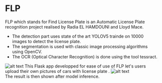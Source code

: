 # FLP
FLP which stands for Find License Plate is an Automatic License Plate recognition project realised by Radia EL HAMDOUNI and Lloyd Mace.

 + The detection part uses state of the art YOLOV5 trainde on 10000 images to detect the license plate.
 + The segmentation is used with classic image processing algorithms using OpenCV.
 + The OCR (Optical Character Recognition) is done using the tool tessract.

![alt text](https://github.com/PicoRadia/FLP/blob/main/flp1.png)
This Flask app developped for ease of use of FLP let's users upload their own pictures of cars with license plate .
![alt text](https://github.com/PicoRadia/FLP/blob/main/flp4.png)
<br>
The result is then shown after model inference.
